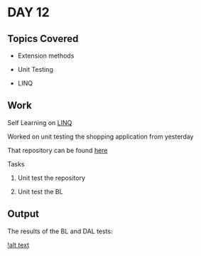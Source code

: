 # DAY 12

## Topics Covered

* Extension methods

* Unit Testing

* LINQ


## Work

Self Learning on [LINQ](https://www.tutorialsteacher.com/linq)

Worked on unit testing the shopping application from yesterday

That repository can be found [here](https://github.com/ash0306/Genspark-Training/tree/master/Day%2011/ShoppingApplicationSolution)

Tasks 

1. Unit test the repository

2. Unit test the BL


## Output

The results of the BL and DAL tests:

[!alt text](https://github.com/ash0306/Genspark-Training/blob/master/Day%2012/BL%20and%20DAL%20Test%20Results.png)